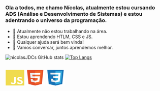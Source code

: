 ### Ola a todos, me chamo Nícolas, atualmente estou cursando ADS (Análise e Desenvolvimento de Sistemas) e estou adentrando o universo da programação.


- 🔭 Atualmente não estou trabalhando na área.
- 🌱 Estou aprendendo HTLM, CSS e JS.
- 🤔 Qualquer ajuda será bem vinda!
- 💬 Vamos conversar, juntos aprendemos melhor.

![nicolasJDCs GitHub stats](https://github-readme-stats.vercel.app/api?username=nicolasJDC&show_icons=true&theme=radical)      [![Top Langs](https://github-readme-stats.vercel.app/api/top-langs/?username=nicolasJDC&hide_progress=true&theme=radical)](https://github.com/nicolasJDC/github-readme-stats)


<div style="display: inline_block"><br>
  <img align="center" alt="Nico-Js" height="50" width="60" src="https://raw.githubusercontent.com/devicons/devicon/master/icons/javascript/javascript-plain.svg">
  <img align="center" alt="Nico-HTML" height="50" width="60" src="https://raw.githubusercontent.com/devicons/devicon/master/icons/html5/html5-original.svg">
  <img align="center" alt="Nico-CSS" height="50" width="60" src="https://raw.githubusercontent.com/devicons/devicon/master/icons/css3/css3-original.svg">
</div>
